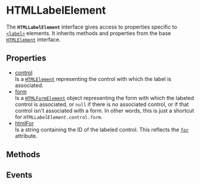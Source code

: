 # HTMLLabelElement

<div class='overview'>The <strong><code>HTMLLabelElement</code></strong> interface gives access to properties specific to <a href="/en-US/docs/Web/HTML/Element/label" title="The HTML <label> element represents a caption for an item in a user interface."><code>&lt;label&gt;</code></a> elements. It inherits methods and properties from the base <a href="/en-US/docs/Web/API/HTMLElement" title="The HTMLElement interface represents any HTML element. Some elements directly implement this interface, while others implement it via an interface that inherits it."><code>HTMLElement</code></a> interface.</div>

## Properties

<ul class="items properties">
  <li>
    <a href="">control</a>
    <div>Is a <a href="/en-US/docs/Web/API/HTMLElement" title="The HTMLElement interface represents any HTML element. Some elements directly implement this interface, while others implement it via an interface that inherits it."><code>HTMLElement</code></a> representing&nbsp;the control with which the label is associated.</div>
  </li>
  <li>
    <a href="">form</a>
    <div>Is a <a href="/en-US/docs/Web/API/HTMLFormElement" title="The HTMLFormElement interface represents a <form> element in the DOM; it allows access to and in some cases modification of aspects of the form, as well as access to its component elements."><code>HTMLFormElement</code></a> object representing the form with which the labeled control is associated, or <code>null</code> if there is no associated control, or if that control isn't associated with a form. In other words, this is just a shortcut for <code><em>HTMLLabelElement</em>.control.form</code>.</div>
  </li>
  <li>
    <a href="">htmlFor</a>
    <div>Is a string containing the ID of the labeled control. This reflects the <code><a href="/en-US/docs/Web/HTML/Element/label#attr-for">for</a></code> attribute.</div>
  </li>
</ul>

## Methods

<ul class="items methods">

</ul>

## Events

